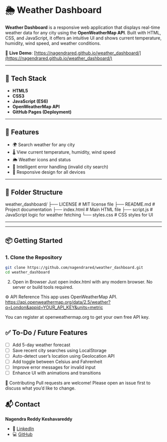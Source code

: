 # 🌦️ Weather Dashboard

**Weather Dashboard** is a responsive web application that displays real-time weather data for any city using the **OpenWeatherMap API**. Built with HTML, CSS, and JavaScript, it offers an intuitive UI and shows current temperature, humidity, wind speed, and weather conditions.

🔗 **Live Demo**: [https://nagendrared.github.io/weather_dashboard/](https://nagendrared.github.io/weather_dashboard/)

---

## 🧰 Tech Stack

- **HTML5**
- **CSS3**
- **JavaScript (ES6)**
- **OpenWeatherMap API**
- **GitHub Pages (Deployment)**

---

## 🚀 Features

- 🌍 Search weather for any city
- 🌡️ View current temperature, humidity, wind speed
- 🌦️ Weather icons and status
- 🧠 Intelligent error handling (invalid city search)
- 📱 Responsive design for all devices

---

## 📂 Folder Structure

weather_dashboard/
├── LICENSE # MIT license file
├── README.md # Project documentation
├── index.html # Main HTML file
├── script.js # JavaScript logic for weather fetching
└── styles.css # CSS styles for UI


---

---

## 📦 Getting Started

### 1. Clone the Repository

```bash
git clone https://github.com/nagendrared/weather_dashboard.git
cd weather_dashboard
```

2. Open in Browser
Just open index.html with any modern browser. No server or build tools required.

⚙️ API Reference
This app uses OpenWeatherMap API.
https://api.openweathermap.org/data/2.5/weather?q=London&appid=YOUR_API_KEY&units=metric

You can register at openweathermap.org to get your own free API key.

## ✅ To-Do / Future Features

- [ ] Add 5-day weather forecast  
- [ ] Save recent city searches using LocalStorage  
- [ ] Auto-detect user’s location using Geolocation API  
- [ ] Add toggle between Celsius and Fahrenheit  
- [ ] Improve error messages for invalid input  
- [ ] Enhance UI with animations and transitions  

🙌 Contributing
Pull requests are welcome! Please open an issue first to discuss what you’d like to change.


## 📬 Contact

**Nagendra Reddy Keshavareddy**

- 📧 [LinkedIn](https://www.linkedin.com/in/keshavareddy-nagendra-reddy-672127256/)
- 💻 [GitHub](https://github.com/nagendrared)


